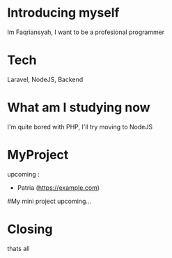 # Introducing myself
Im Faqriansyah, I want to be a profesional programmer

# Tech
Laravel, NodeJS, Backend

# What am I studying now
I'm quite bored with PHP, I'll try moving to NodeJS

# MyProject

upcoming :
- Patria (https://example.com)

#My mini project
upcoming...

# Closing 
thats all
